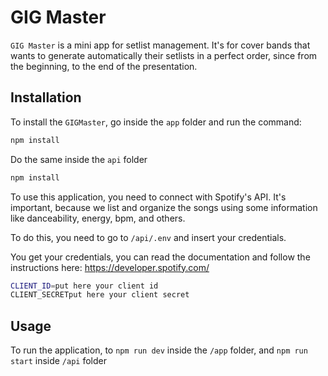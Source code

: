 # GIG Master

`GIG Master` is a mini app for setlist management. It's for cover bands that wants to generate automatically their setlists in a perfect order, since from the beginning, to the end of the presentation.

## Installation

To install the `GIGMaster`, go inside the `app` folder and run the command:

```bash
npm install
```

Do the same inside the `api` folder
```bash
npm install
```

To use this application, you need to connect with Spotify's API. It's important, because we list and organize the songs using some information like danceability, energy, bpm, and others.

To do this, you need to go to `/api/.env` and insert your credentials.

You get your credentials, you can read the documentation and  follow the instructions here: https://developer.spotify.com/

```bash
CLIENT_ID=put here your client id
CLIENT_SECRETput here your client secret
```

## Usage
To run the application, to `npm run dev` inside the `/app` folder, and `npm run start` inside `/api` folder
